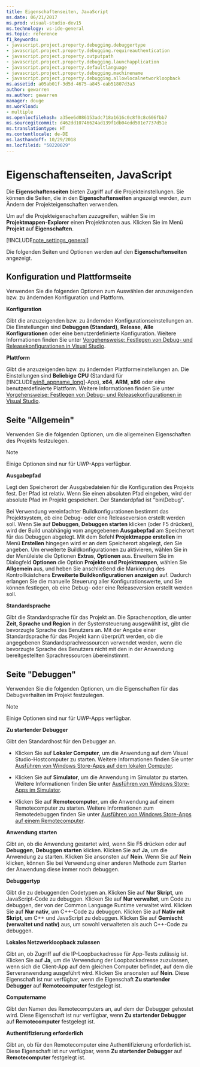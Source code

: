 ```yaml
---
title: Eigenschaftenseiten, JavaScript
ms.date: 06/21/2017
ms.prod: visual-studio-dev15
ms.technology: vs-ide-general
ms.topic: reference
f1_keywords:
- javascript.project.property.debugging.debuggertype
- javascript.project.property.debugging.requireauthentication
- javascript.project.property.outputpath
- javascript.project.property.debugging.launchapplication
- javascript.project.property.defaultlanguage
- javascript.project.property.debugging.machinename
- javascript.project.property.debugging.allowlocalnetworkloopback
ms.assetid: a05ab01f-3d5d-4675-a845-eab51807d3a3
author: gewarren
ms.author: gewarren
manager: douge
ms.workload:
- multiple
ms.openlocfilehash: a35ee6d086153adc718a1616c0c8f0c8c606fbb7
ms.sourcegitcommit: d462dd10746624ad139f1db04edd501e7737d51e
ms.translationtype: HT
ms.contentlocale: de-DE
ms.lasthandoff: 10/29/2018
ms.locfileid: "50220029"
---
```

# <a name="property-pages-javascript"></a>Eigenschaftenseiten, JavaScript
Die **Eigenschaftenseiten** bieten Zugriff auf die Projekteinstellungen. Sie können die Seiten, die in den **Eigenschaftenseiten** angezeigt werden, zum Ändern der Projekteigenschaften verwenden.

Um auf die Projekteigenschaften zuzugreifen, wählen Sie im **Projektmappen-Explorer** einen Projektknoten aus. Klicken Sie im Menü **Projekt** auf **Eigenschaften**.

[!INCLUDE[note_settings_general](../../data-tools/includes/note_settings_general_md.md)]

Die folgenden Seiten und Optionen werden auf den **Eigenschaftenseiten** angezeigt.

## <a name="configuration-and-platform-page"></a>Konfiguration und Plattformseite
 Verwenden Sie die folgenden Optionen zum Auswählen der anzuzeigenden bzw. zu ändernden Konfiguration und Plattform.

 **Konfiguration**

 Gibt die anzuzeigenden bzw. zu ändernden Konfigurationseinstellungen an. Die Einstellungen sind **Debuggen (Standard)**, **Release**, **Alle Konfigurationen** oder eine benutzerdefinierte Konfiguration. Weitere Informationen finden Sie unter [Vorgehensweise: Festlegen von Debug- und Releasekonfigurationen in Visual Studio](../../debugger/how-to-set-debug-and-release-configurations.md).

 **Plattform**

 Gibt die anzuzeigenden bzw. zu ändernden Plattformeinstellungen an. Die Einstellungen sind **Beliebige CPU** (Standard für [!INCLUDE[win8_appname_long](../../debugger/includes/win8_appname_long_md.md)]-App), **x64**, **ARM**, **x86** oder eine benutzerdefinierte Plattform. Weitere Informationen finden Sie unter [Vorgehensweise: Festlegen von Debug- und Releasekonfigurationen in Visual Studio](../../debugger/how-to-set-debug-and-release-configurations.md).

## <a name="general-page"></a>Seite "Allgemein"
 Verwenden Sie die folgenden Optionen, um die allgemeinen Eigenschaften des Projekts festzulegen.

> [!NOTE]
> Einige Optionen sind nur für UWP-Apps verfügbar.


 **Ausgabepfad**

 Legt den Speicherort der Ausgabedateien für die Konfiguration des Projekts fest. Der Pfad ist relativ. Wenn Sie einen absoluten Pfad eingeben, wird der absolute Pfad im Projekt gespeichert. Der Standardpfad ist "bin\Debug".

 Bei Verwendung vereinfachter Buildkonfigurationen bestimmt das Projektsystem, ob eine Debug- oder eine Releaseversion erstellt werden soll. Wenn Sie auf **Debuggen**, **Debuggen starten** klicken (oder F5 drücken), wird der Build unabhängig vom angegebenen **Ausgabepfad** am Speicherort für das Debuggen abgelegt. Mit dem Befehl **Projektmappe erstellen** im Menü **Erstellen** hingegen wird er an dem Speicherort abgelegt, den Sie angeben. Um erweiterte Buildkonfigurationen zu aktivieren, wählen Sie in der Menüleiste die Optionen **Extras**, **Optionen** aus. Erweitern Sie im Dialogfeld **Optionen** die Option **Projekte und Projektmappen**, wählen Sie **Allgemein** aus, und heben Sie anschließend die Markierung des Kontrollkästchens **Erweiterte Buildkonfigurationen anzeigen** auf. Dadurch erlangen Sie die manuelle Steuerung aller Konfigurationswerte, und Sie können festlegen, ob eine Debug- oder eine Releaseversion erstellt werden soll.

 **Standardsprache**

 Gibt die Standardsprache für das Projekt an. Die Sprachenoption, die unter **Zeit, Sprache und Region** in der Systemsteuerung ausgewählt ist, gibt die bevorzugte Sprache des Benutzers an. Mit der Angabe einer Standardsprache für das Projekt kann überprüft werden, ob die angegebenen Standardsprachressourcen verwendet werden, wenn die bevorzugte Sprache des Benutzers nicht mit den in der Anwendung bereitgestellten Sprachressourcen übereinstimmt.

## <a name="debug-page"></a>Seite "Debuggen"
 Verwenden Sie die folgenden Optionen, um die Eigenschaften für das Debugverhalten im Projekt festzulegen.

> [!NOTE]
> Einige Optionen sind nur für UWP-Apps verfügbar.


 **Zu startender Debugger**

 Gibt den Standardhost für den Debugger an.

-   Klicken Sie auf **Lokaler Computer**, um die Anwendung auf dem Visual Studio-Hostcomputer zu starten. Weitere Informationen finden Sie unter [Ausführen von Windows Store-Apps auf dem lokalen Computer](../../debugger/run-windows-store-apps-on-the-local-machine.md).

-   Klicken Sie auf **Simulator**, um die Anwendung im Simulator zu starten. Weitere Informationen finden Sie unter [Ausführen von Windows Store-Apps im Simulator](../../debugger/run-windows-store-apps-in-the-simulator.md).

-   Klicken Sie auf **Remotecomputer**, um die Anwendung auf einem Remotecomputer zu starten. Weitere Informationen zum Remotedebuggen finden Sie unter [Ausführen von Windows Store-Apps auf einem Remotecomputer](../../debugger/run-windows-store-apps-on-a-remote-machine.md).

**Anwendung starten**

Gibt an, ob die Anwendung gestartet wird, wenn Sie F5 drücken oder auf **Debuggen**, **Debuggen starten** klicken. Klicken Sie auf **Ja**, um die Anwendung zu starten. Klicken Sie ansonsten auf **Nein**. Wenn Sie auf **Nein** klicken, können Sie bei Verwendung einer anderen Methode zum Starten der Anwendung diese immer noch debuggen.

**Debuggertyp**

Gibt die zu debuggenden Codetypen an. Klicken Sie auf **Nur Skript**, um JavaScript-Code zu debuggen. Klicken Sie auf **Nur verwaltet**, um Code zu debuggen, der von der Common Language Runtime verwaltet wird. Klicken Sie auf **Nur nativ**, um C++-Code zu debuggen. Klicken Sie auf **Nativ mit Skript**, um C++ und JavaScript zu debuggen. Klicken Sie auf **Gemischt (verwaltet und nativ)** aus, um sowohl verwalteten als auch C++-Code zu debuggen.

**Lokales Netzwerkloopback zulassen**

Gibt an, ob Zugriff auf die IP-Loopbackadresse für App-Tests zulässig ist. Klicken Sie auf **Ja**, um die Verwendung der Loopbackadresse zuzulassen, wenn sich die Client-App auf dem gleichen Computer befindet, auf dem die Serveranwendung ausgeführt wird. Klicken Sie ansonsten auf **Nein**. Diese Eigenschaft ist nur verfügbar, wenn die Eigenschaft **Zu startender Debugger** auf **Remotecomputer** festgelegt ist.

**Computername**

Gibt den Namen des Remotecomputers an, auf dem der Debugger gehostet wird. Diese Eigenschaft ist nur verfügbar, wenn **Zu startender Debugger** auf **Remotecomputer** festgelegt ist.

**Authentifizierung erforderlich**

Gibt an, ob für den Remotecomputer eine Authentifizierung erforderlich ist. Diese Eigenschaft ist nur verfügbar, wenn **Zu startender Debugger** auf **Remotecomputer** festgelegt ist.
